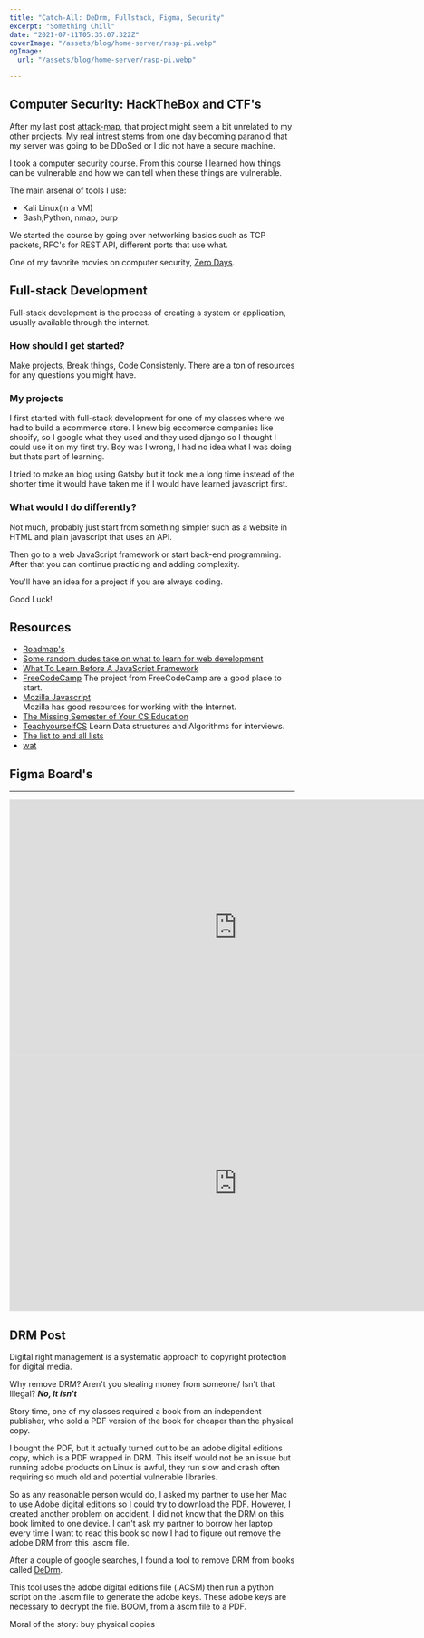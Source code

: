 ```yaml
---
title: "Catch-All: DeDrm, Fullstack, Figma, Security"
excerpt: "Something Chill"
date: "2021-07-11T05:35:07.322Z"
coverImage: "/assets/blog/home-server/rasp-pi.webp"
ogImage:
  url: "/assets/blog/home-server/rasp-pi.webp"

---
```


## Computer Security: HackTheBox and CTF's

After my last post [attack-map](https://edwin.computer/attack-map), that project might seem a bit unrelated to my other projects. My real intrest stems from one day becoming paranoid that my server was going to be DDoSed or I did not have a secure machine.

I took a computer security course. From this course I learned how things can be vulnerable and how we can tell when these things are vulnerable.

The main arsenal of tools I use:

- Kali Linux(in a VM)
- Bash,Python, nmap, burp

We started the course by going over networking basics such as TCP packets, RFC's for REST API, different ports that use what.

One of my favorite movies on computer security, [Zero Days](https://en.wikipedia.org/wiki/Zero_Days).

## Full-stack Development

Full-stack development is the process of creating a system or application, usually available through the internet.

### How should I get started?

Make projects, Break things, Code Consistenly. There are a ton of resources for any questions you might have.

### My projects

I first started with full-stack development for one of my classes where we had to build a ecommerce store. I knew big eccomerce companies like shopify, so I google what they used and they used django so I thought I could use it on my first try. Boy was I wrong, I had no idea what I was doing but thats part of learning. 

I tried to make an blog using Gatsby but it took me a long time instead of the shorter time it would have taken me if I would have learned javascript first.

### What would I do differently?

Not much, probably just start from something simpler such as a website in HTML and plain javascript that uses an API.

Then go to a web JavaScript framework or start back-end programming. After that you can continue practicing and adding complexity.

You'll have an idea for a project if you are always coding.

Good Luck!

Resources
--------

- [Roadmap's](https://roadmap.sh/)
- [Some random dudes take on what to learn for web development](https://youtu.be/1BPQj438FyQ)
- [What To Learn Before A JavaScript Framework](https://youtu.be/qi9VQqYcXqY)
- [FreeCodeCamp](https://www.freecodecamp.org/learn) 
  The project from FreeCodeCamp are a good place to start.  
- [Mozilla Javascript](https://developer.mozilla.org/en-US/docs/Web/JavaScript/A_re-introduction_to_JavaScript)  
  Mozilla has good resources for working with the Internet.
- [The Missing Semester of Your CS Education](https://missing.csail.mit.edu/) 
- [TeachyourselfCS](https://teachyourselfcs.com/) Learn Data structures and Algorithms for interviews. 
- [The list to end all lists](https://github.com/jnv/lists)
- [wat](https://www.destroyallsoftware.com/talks/wat)



## Figma Board's

-------------------

<iframe style="border: 1px solid rgba(0, 0, 0, 0.1);" width="800" height="450" src="https://www.figma.com/embed?embed_host=share&url=https%3A%2F%2Fwww.figma.com%2Ffile%2FVmdl1MtmqTVqJH1pRBbfEl%2FSpotifyCovers%3Fnode-id%3D0%253A1" allowfullscreen></iframe>

<iframe style="border: 1px solid rgba(0, 0, 0, 0.1);" width="800" height="450" src="https://www.figma.com/embed?embed_host=share&url=https%3A%2F%2Fwww.figma.com%2Ffile%2F7MuSbhropPG2zjb1RTcSVA%2Flogo-drawing-board%3Fnode-id%3D0%253A1" allowfullscreen></iframe>

## DRM Post

Digital right management is a systematic approach to copyright protection for digital media.

Why remove DRM? Aren't you stealing money from someone/ Isn't that Illegal? ***No, It isn't***

Story time, one of my classes required a book from an independent publisher, who sold a PDF version of the book for cheaper than the physical copy.

I bought the PDF, but it actually turned out to be an adobe digital editions copy, which is a PDF wrapped in DRM. This itself would not be an issue but running adobe products on Linux is awful, they run slow and crash often requiring so much old and potential vulnerable libraries. 

So as any reasonable person would do, I asked my partner to use her Mac to use Adobe digital editions so I could try to download the PDF. However, I created another problem on accident, I did not know that the DRM on this book limited to one device. I can't ask my partner to borrow her laptop every time I want to read this book so now I had to figure out remove the adobe DRM from this .ascm file.

After a couple of google searches, I found a tool to remove DRM from books called [DeDrm](https://github.com/apprenticeharper/DeDRM_tools).

This tool uses the adobe digital editions file (.ACSM)  then run a python script on the .ascm file to generate the adobe keys. These adobe keys are necessary to decrypt the file. BOOM, from a ascm file to a PDF.

Moral of the story: buy physical copies

